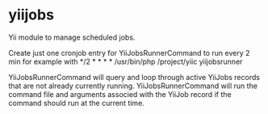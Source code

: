 # yiijobs

Yii module to manage scheduled jobs.

Create just one cronjob entry for YiiJobsRunnerCommand to run every 2 min for example with */2 * * * * /usr/bin/php /project/yiic yiijobsrunner

YiiJobsRunnerCommand will query and loop through active YiiJobs records that are not already currently running. YiiJobsRunnerCommand will run the command file and arguments associed with the YiiJob record if the command should run at the current time.
